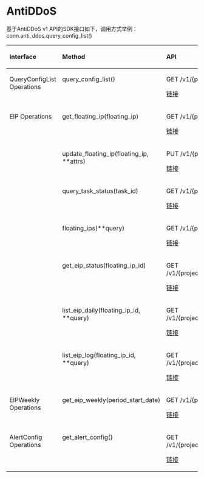 # AntiDDoS<a name="sdk_12_0016"></a>

基于AntiDDoS v1 API的SDK接口如下，调用方式举例：conn.anti\_ddos.query\_config\_list\(\)

<a name="table138844"></a>
<table><thead align="left"><tr id="row35094160"><th class="cellrowborder" valign="top" width="27.312731273127312%" id="mcps1.1.4.1.1"><p id="p67010553152228"><a name="p67010553152228"></a><a name="p67010553152228"></a>Interface</p>
</th>
<th class="cellrowborder" valign="top" width="35.713571357135706%" id="mcps1.1.4.1.2"><p id="p2273746"><a name="p2273746"></a><a name="p2273746"></a>Method</p>
</th>
<th class="cellrowborder" valign="top" width="36.97369736973697%" id="mcps1.1.4.1.3"><p id="p49955752"><a name="p49955752"></a><a name="p49955752"></a>API</p>
</th>
</tr>
</thead>
<tbody><tr id="row19884118"><td class="cellrowborder" valign="top" width="27.312731273127312%" headers="mcps1.1.4.1.1 "><p id="p59145746152228"><a name="p59145746152228"></a><a name="p59145746152228"></a>QueryConfigList Operations</p>
</td>
<td class="cellrowborder" valign="top" width="35.713571357135706%" headers="mcps1.1.4.1.2 "><p id="p5666365175647"><a name="p5666365175647"></a><a name="p5666365175647"></a>query_config_list()</p>
</td>
<td class="cellrowborder" valign="top" width="36.97369736973697%" headers="mcps1.1.4.1.3 "><p id="p56322424175647"><a name="p56322424175647"></a><a name="p56322424175647"></a>GET /v1/{project_id}/antiddos/query_config_list</p>
<p id="p42381418105518"><a name="p42381418105518"></a><a name="p42381418105518"></a><a href="https://support.huaweicloud.com/api-antiddos/antiddos_02_0017.html" target="_blank" rel="noopener noreferrer">链接</a></p>
</td>
</tr>
<tr id="row66441544"><td class="cellrowborder" rowspan="7" valign="top" width="27.312731273127312%" headers="mcps1.1.4.1.1 "><p id="p103271332101812"><a name="p103271332101812"></a><a name="p103271332101812"></a>EIP Operations</p>
</td>
<td class="cellrowborder" valign="top" width="35.713571357135706%" headers="mcps1.1.4.1.2 "><p id="p32472947175647"><a name="p32472947175647"></a><a name="p32472947175647"></a>get_floating_ip(floating_ip)</p>
</td>
<td class="cellrowborder" valign="top" width="36.97369736973697%" headers="mcps1.1.4.1.3 "><p id="p13063063175647"><a name="p13063063175647"></a><a name="p13063063175647"></a>GET /v1/{project_id}/antiddos/{floating_ip_id}</p>
<p id="p330764911562"><a name="p330764911562"></a><a name="p330764911562"></a><a href="https://support.huaweicloud.com/api-antiddos/antiddos_02_0020.html" target="_blank" rel="noopener noreferrer">链接</a></p>
</td>
</tr>
<tr id="row62271039"><td class="cellrowborder" valign="top" headers="mcps1.1.4.1.1 "><p id="p60623138175647"><a name="p60623138175647"></a><a name="p60623138175647"></a>update_floating_ip(floating_ip, **attrs)</p>
</td>
<td class="cellrowborder" valign="top" headers="mcps1.1.4.1.2 "><p id="p11527154175647"><a name="p11527154175647"></a><a name="p11527154175647"></a>PUT /v1/{project_id}/antiddos/{floating_ip_id}</p>
<p id="p1872820314575"><a name="p1872820314575"></a><a name="p1872820314575"></a><a href="https://support.huaweicloud.com/api-antiddos/antiddos_02_0021.html" target="_blank" rel="noopener noreferrer">链接</a></p>
</td>
</tr>
<tr id="row40084941"><td class="cellrowborder" valign="top" headers="mcps1.1.4.1.1 "><p id="p14687449175647"><a name="p14687449175647"></a><a name="p14687449175647"></a>query_task_status(task_id)</p>
</td>
<td class="cellrowborder" valign="top" headers="mcps1.1.4.1.2 "><p id="p36841436175647"><a name="p36841436175647"></a><a name="p36841436175647"></a>GET /v1/{project_id}/query_task_status</p>
<p id="p416463719570"><a name="p416463719570"></a><a name="p416463719570"></a><a href="https://support.huaweicloud.com/api-antiddos/antiddos_02_0022.html" target="_blank" rel="noopener noreferrer">链接</a></p>
</td>
</tr>
<tr id="row46070087"><td class="cellrowborder" valign="top" headers="mcps1.1.4.1.1 "><p id="p13861404175647"><a name="p13861404175647"></a><a name="p13861404175647"></a>floating_ips(**query)</p>
</td>
<td class="cellrowborder" valign="top" headers="mcps1.1.4.1.2 "><p id="p38634566175647"><a name="p38634566175647"></a><a name="p38634566175647"></a>GET /v1/{project_id}/antiddos</p>
<p id="p153632488589"><a name="p153632488589"></a><a name="p153632488589"></a><a href="https://support.huaweicloud.com/api-antiddos/antiddos_02_0023.html" target="_blank" rel="noopener noreferrer">链接</a></p>
</td>
</tr>
<tr id="row588929"><td class="cellrowborder" valign="top" headers="mcps1.1.4.1.1 "><p id="p45985100175647"><a name="p45985100175647"></a><a name="p45985100175647"></a>get_eip_status(floating_ip_id)</p>
</td>
<td class="cellrowborder" valign="top" headers="mcps1.1.4.1.2 "><p id="p33805629175647"><a name="p33805629175647"></a><a name="p33805629175647"></a>GET /v1/{project_id}/antiddos/{floating_ip_id}/status</p>
<p id="p12511191310596"><a name="p12511191310596"></a><a name="p12511191310596"></a><a href="https://support.huaweicloud.com/api-antiddos/antiddos_02_0024.html" target="_blank" rel="noopener noreferrer">链接</a></p>
</td>
</tr>
<tr id="row13286310"><td class="cellrowborder" valign="top" headers="mcps1.1.4.1.1 "><p id="p15350830175647"><a name="p15350830175647"></a><a name="p15350830175647"></a>list_eip_daily(floating_ip_id, **query)</p>
</td>
<td class="cellrowborder" valign="top" headers="mcps1.1.4.1.2 "><p id="p35457703175647"><a name="p35457703175647"></a><a name="p35457703175647"></a>GET /v1/{project_id}/antiddos/{floating_ip_id}/daily</p>
<p id="p598153915582"><a name="p598153915582"></a><a name="p598153915582"></a><a href="https://support.huaweicloud.com/api-antiddos/antiddos_02_0025.html" target="_blank" rel="noopener noreferrer">链接</a></p>
</td>
</tr>
<tr id="row40742509"><td class="cellrowborder" valign="top" headers="mcps1.1.4.1.1 "><p id="p11753190175647"><a name="p11753190175647"></a><a name="p11753190175647"></a>list_eip_log(floating_ip_id, **query)</p>
</td>
<td class="cellrowborder" valign="top" headers="mcps1.1.4.1.2 "><p id="p12484305175647"><a name="p12484305175647"></a><a name="p12484305175647"></a>GET /v1/{project_id}/antiddos/{floating_ip_id}/logs</p>
<p id="p87467117016"><a name="p87467117016"></a><a name="p87467117016"></a><a href="https://support.huaweicloud.com/api-antiddos/antiddos_02_0026.html" target="_blank" rel="noopener noreferrer">链接</a></p>
</td>
</tr>
<tr id="row18774354"><td class="cellrowborder" valign="top" width="27.312731273127312%" headers="mcps1.1.4.1.1 "><p id="p16454360152228"><a name="p16454360152228"></a><a name="p16454360152228"></a>EIPWeekly Operations</p>
</td>
<td class="cellrowborder" valign="top" width="35.713571357135706%" headers="mcps1.1.4.1.2 "><p id="p41362105175647"><a name="p41362105175647"></a><a name="p41362105175647"></a>get_eip_weekly(period_start_date)</p>
</td>
<td class="cellrowborder" valign="top" width="36.97369736973697%" headers="mcps1.1.4.1.3 "><p id="p61996176175647"><a name="p61996176175647"></a><a name="p61996176175647"></a>GET /v1/{project_id}/antiddos/weekly</p>
<p id="p3815624403"><a name="p3815624403"></a><a name="p3815624403"></a><a href="https://support.huaweicloud.com/api-antiddos/antiddos_02_0027.html" target="_blank" rel="noopener noreferrer">链接</a></p>
</td>
</tr>
<tr id="row35520730"><td class="cellrowborder" valign="top" width="27.312731273127312%" headers="mcps1.1.4.1.1 "><p id="p57734794152228"><a name="p57734794152228"></a><a name="p57734794152228"></a>AlertConfig Operations</p>
</td>
<td class="cellrowborder" valign="top" width="35.713571357135706%" headers="mcps1.1.4.1.2 "><p id="p30947380175647"><a name="p30947380175647"></a><a name="p30947380175647"></a>get_alert_config()</p>
</td>
<td class="cellrowborder" valign="top" width="36.97369736973697%" headers="mcps1.1.4.1.3 "><p id="p23709826175647"><a name="p23709826175647"></a><a name="p23709826175647"></a>GET /v1/{project_id}/warnalert/alertconfig/query</p>
<p id="p9693251614"><a name="p9693251614"></a><a name="p9693251614"></a><a href="https://support.huaweicloud.com/api-antiddos/antiddos_02_0029.html" target="_blank" rel="noopener noreferrer">链接</a></p>
</td>
</tr>
</tbody>
</table>

